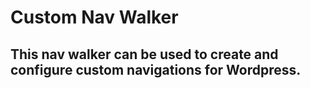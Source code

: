 # Custom Nav Walker

## This nav walker can be used to create and configure custom navigations for Wordpress.
